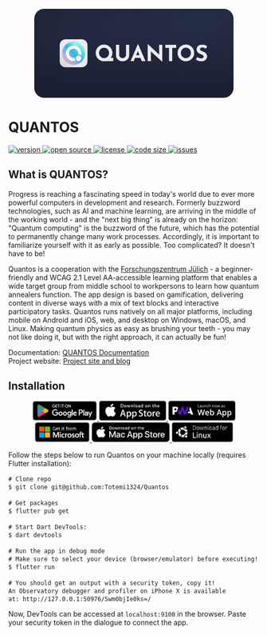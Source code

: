 <p align="center"><img src="./assets/github/header.png" width="400" /></p>

# QUANTOS

<a href="#">
  <img alt="version" src="https://img.shields.io/static/v1.svg?label=Version&message=0.0.1&color=389ad5&labelColor=31c4f3&style=for-the-badge" />
</a>
<a href="#">
  <img alt="open source" src="https://img.shields.io/static/v1.svg?label=Open&message=Source&color=46a4b8&labelColor=3ac1d0&style=for-the-badge" />
</a>
<a href="#">
  <img alt="license" src="https://img.shields.io/static/v1.svg?label=License&message=LGPL-2.1&color=ae68cc&labelColor=6e4a7e&style=for-the-badge" />
</a>
<a href="#">
  <img alt="code size" src="https://img.shields.io/github/languages/code-size/Totemi1324/Quantos?label=Code%20size&style=for-the-badge" />
</a>
<a href="#">
  <img alt="issues" src="https://img.shields.io/github/issues/Totemi1324/Quantos?label=Issues&style=for-the-badge" />
</a>

## What is QUANTOS?

Progress is reaching a fascinating speed in today's world due to ever more powerful computers in development and research. Formerly buzzword technologies, such as AI and machine learning, are arriving in the middle of the working world - and the "next big thing" is already on the horizon: "Quantum computing" is the buzzword of the future, which has the potential to permanently change many work processes. Accordingly, it is important to familiarize yourself with it as early as possible. Too complicated? It doesn't have to be!

Quantos is a cooperation with the [Forschungszentrum Jülich](https://www.fz-juelich.de/en) - a beginner-friendly and WCAG 2.1 Level AA-accessible learning platform that enables a wide target group from middle school to workpersons to learn how quantum annealers function. The app design is based on gamification, delivering content in diverse ways with a mix of text blocks and interactive participatory tasks. Quantos runs natively on all major platforms, including mobile on Android and iOS, web, and desktop on Windows, macOS, and Linux. Making quantum physics as easy as brushing your teeth - you may not like doing it, but with the right approach, it can actually be fun!

Documentation: [QUANTOS Documentation](https://www.example.com) \
Project website: [Project site and blog](https://www.example.com)

## Installation

<div align="center">
  <a href="https://play.google.com/store/apps/details?id=de.xp4u1.discite">
    <img alt="Get it on Google Play" src="./assets/github/playstore.png" height="40">
  </a>
  <a href="https://apps.apple.com/app/id1566607319">
    <img alt="Download on the app store" src="./assets/github/appstore.png" height="40">
  </a>
  <a href="https://app.quantos.com">
    <img alt="Launch PWA" src="./assets/github/pwa.png" height="40">
  </a>
  <br>
  <a href="https://apps.microsoft.com/store/detail/dolby-access/9N0866FS04W8">
    <img alt="Get it from the Windows store" src="./assets/github/microsoft.png" height="40">
  </a>
  <a href="https://apps.apple.com/app/id1566607319">
    <img alt="Download on the Mac app store" src="./assets/github/mac.png" height="40">
  </a>
  <a href="https://example.com/">
    <img alt="Download for Linux" src="./assets/github/linux.png" height="40">
  </a>
</div>

Follow the steps below to run Quantos on your machine locally (requires Flutter installation):

```
# Clone repo
$ git clone git@github.com:Totemi1324/Quantos

# Get packages
$ flutter pub get

# Start Dart DevTools:
$ dart devtools

# Run the app in debug mode
# Make sure to select your device (browser/emulator) before executing!
$ flutter run

# You should get an output with a security token, copy it!
An Observatory debugger and profiler on iPhone X is available
at: http://127.0.0.1:50976/Swm0bjIe0ks=/
```

Now, DevTools can be accessed at `localhost:9100` in the browser. Paste your security token in the dialogue to connect the app.